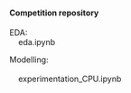 #### Competition repository
EDA: 
<br>&nbsp;&nbsp;&nbsp;&nbsp;eda.ipynb <br>

Modelling: <br>
<br>&nbsp;&nbsp;&nbsp;&nbsp;experimentation_CPU.ipynb <br>
